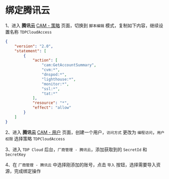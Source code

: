 # 绑定腾讯云

1、进入 **腾讯云** [CAM - 策略](https://console.cloud.tencent.com/cam/policy/createV3) 页面，切换到 `脚本编辑` 模式，复制如下内容，继续设置名称 `TDPCloudAccess`

```json
{
    "version": "2.0",
    "statement": [
        {
            "action": [
                "cam:GetAccountSummary",
                "cvm:*",
                "dnspod:*",
                "lighthouse:*",
                "monitor:*",
                "ssl:*",
                "tat:*"
            ],
            "resource": "*",
            "effect": "allow"
        }
    ]
}
```

2、进入 **腾讯云** [CAM - 用户](https://console.cloud.tencent.com/cam/user/create?systemType=FastCreateV2) 页面，创建一个用户，`访问方式` 更改为 `编程访问`，`用户权限` 选择策略 `TDPCloudAccess`

3、进入 `TDP Cloud` 后台，`厂商管理 - 腾讯云`，添加获取到的 `SecretId` 和 `SecretKey`

4、在 `厂商管理 - 腾讯云` 中选择刚添加的账号，点击 `导入` 按钮，选择需要导入资源，完成绑定操作
